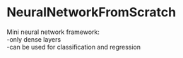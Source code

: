 # NeuralNetworkFromScratch
Mini neural network framework:<br/>
-only dense layers<br/>
-can be used for classification and regression<br/>
